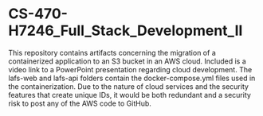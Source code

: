 # CS-470-H7246_Full_Stack_Development_II
This repository contains artifacts concerning the migration of a containerized application to an S3 bucket in an AWS cloud. Included is a video link to a PowerPoint presentation regarding cloud development. The lafs-web and lafs-api folders contain the docker-compose.yml files used in the containerization. Due to the nature of cloud services and the security features that create unique IDs, it would be both redundant and a security risk to post any of the AWS code to GitHub.
